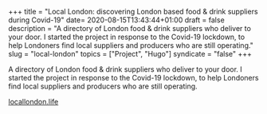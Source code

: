 +++
title = "Local London: discovering London based food & drink suppliers during Covid-19"
date= 2020-08-15T13:43:44+01:00
draft = false
description = "A directory of London food & drink suppliers who deliver to your door. I started the project in response to the Covid-19 lockdown, to help Londoners find local suppliers and producers who are still operating."
slug = "local-london"
topics = ["Project", "Hugo"]
syndicate = "false"
+++

A directory of London food & drink suppliers who deliver to your door. I started the project in response to the Covid-19 lockdown, to help Londoners find local suppliers and producers who are still operating.

[locallondon.life](https://locallondon.life/)